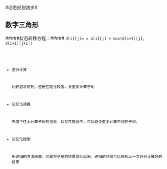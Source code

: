 #动态规划初步#

数字三角形
-------------------------
#####状态转移方程：#####
<code>d[i][j]= = a[i][j] + max(d[i+1][j], d[i+1][j+1])<br/>

- 递归计算

  比较容易想到，但是性能比较低，会重复计算子树
- 记忆化递推 

  先由下往上计算子树的结果，保存在数组中，可以避免重复计算中间的子树。
  
-  记忆化搜索

   用递归的方法来做，也是将子树的结果保存起来，递归的时候可以用到上一次已经计算好的结果
